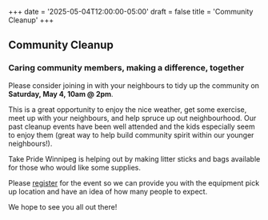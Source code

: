 +++
date = '2025-05-04T12:00:00-05:00'
draft = false
title = 'Community Cleanup'
+++

## Community Cleanup

### Caring community members, making a difference, together

Please consider joining in with your neighbours to tidy up the community on **Saturday, May 4, 10am @ 2pm**.

This is a great opportunity to enjoy the nice weather, get some exercise, meet up with your neighbours, and help spruce up out neighbourhood. Our past cleanup events have been well attended and the kids especially seem to enjoy them (great way to help build community spirit within our younger neighbours!).

Take Pride Winnipeg is helping out by making litter sticks and bags available for those who would like some supplies.

Please [register](https://forms.gle/NFgJZo6hrbvucsMU6) for the event so we can provide you with the equipment pick up location and have an idea of how many people to expect.

We hope to see you all out there!
